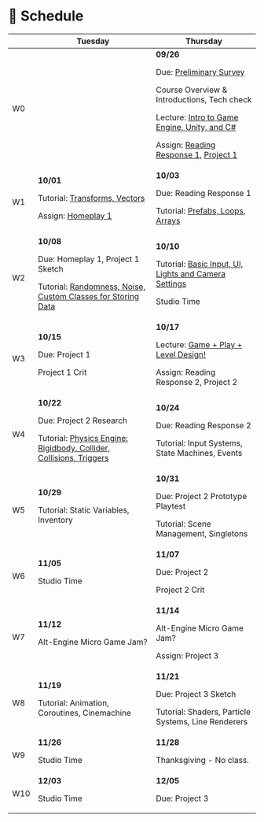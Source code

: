 # 📅 Schedule


|  | Tuesday       | Thursday      |
| ------- | ------------- | ------------- |
| W0  |               | **09/26**</br><p>Due: <a href="https://forms.gle/UtwGfebgKcHRvMCP7">Preliminary Survey</a></p><p>Course Overview & Introductions, Tech check </p><p>Lecture: [Intro to Game Engine, Unity, and C#](./w0-unity-csharp.md)</p><p>Assign: [Reading Response 1](./readings-and-homeplays.md/#reading-response-1), [Project 1](./project-1.md)</p> |
| W1  | **10/01**</br><p>Tutorial: [Transforms, Vectors](./w1-1-transforms-vectors.md)</p><p>Assign: [Homeplay 1](./readings-and-homeplays.md#homeplay-1)</p> | **10/03**</br><p>Due: Reading Response 1</p><p>Tutorial: [Prefabs, Loops, Arrays](./w1-2-prefabs-loops-arrays.md)</p>|
| W2  | **10/08**</br><p>Due: Homeplay 1, Project 1 Sketch </p><p>Tutorial: [Randomness, Noise, Custom Classes for Storing Data](./w2-1-randomness-noise-customclasses.md)</p> | **10/10**</br><p>Tutorial: [Basic Input, UI, Lights and Camera Settings](./w2-2-basicinput-ui-lights-camera.md)</p><p>Studio Time</p>|
| W3  | **10/15**</br><p>Due: Project 1</p><p>Project 1 Crit</p> | **10/17**</br><p>Lecture: [Game + Play + Level Design!](./w3-2-game-play-level-design.md)</p><p>Assign: Reading Response 2, Project 2</p>|
| W4  | **10/22**</br><p>Due: Project 2 Research</p><p>Tutorial: [Physics Engine: Rigidbody, Collider, Collisions, Triggers](./w4-1-physics-engine.md)</p> | **10/24**</br><p>Due: Reading Response 2</p><p>Tutorial: Input Systems, State Machines, Events</p>|
| W5  | **10/29**</br><p>Tutorial: Static Variables, Inventory</p> | **10/31**</br><p>Due: Project 2 Prototype Playtest</p><p>Tutorial: Scene Management, Singletons</p>|
| W6  | **11/05**</br><p>Studio Time</p> | **11/07**</br><p>Due: Project 2</p><p>Project 2 Crit</p>|
| W7  | **11/12**</br><p>Alt-Engine Micro Game Jam?</p> | **11/14**</br><p>Alt-Engine Micro Game Jam?</p><p>Assign: Project 3</p>|
| W8  | **11/19**</br><p>Tutorial: Animation, Coroutines, Cinemachine</p> | **11/21**</br><p>Due: Project 3 Sketch</p><p>Tutorial: Shaders, Particle Systems, Line Renderers</p>|
| W9  | **11/26**</br><p>Studio Time</p> | **11/28**</br><p>Thanksgiving - No class.</p> |
| W10  | **12/03**</br><p>Studio Time</p> | **12/05**</br><p>Due: Project 3</p>|